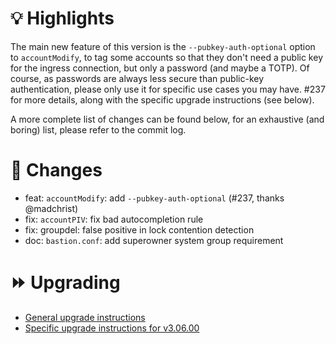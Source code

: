 # :bulb: Highlights
 
The main new feature of this version is the `--pubkey-auth-optional` option to `accountModify`, to tag some accounts so that they don't need a public key for the ingress connection, but only a password (and maybe a TOTP). Of course, as passwords are always less secure than public-key authentication, please only use it for specific use cases you may have. #237 for more details, along with the specific upgrade instructions (see below).

A more complete list of changes can be found below, for an exhaustive (and boring) list, please refer to the commit log.

# :pushpin: Changes

- feat: `accountModify`: add `--pubkey-auth-optional` (#237, thanks @madchrist)
- fix: `accountPIV`: fix bad autocompletion rule
- fix: groupdel: false positive in lock contention detection
- doc: `bastion.conf`: add superowner system group requirement

# :fast_forward: Upgrading

- [General upgrade instructions](https://ovh.github.io/the-bastion/installation/upgrading.html)
- [Specific upgrade instructions for v3.06.00](https://ovh.github.io/the-bastion/installation/upgrading.html#v3-06-00-2021-10-15)
